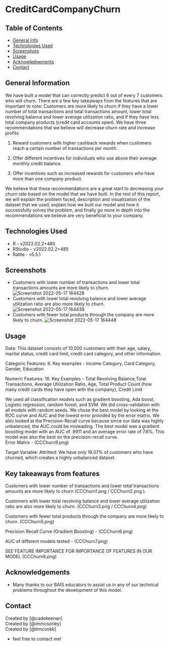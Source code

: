 # CreditCardCompanyChurn

## Table of Contents
* [General Info](#general-information)
* [Technologies Used](#technologies-used)
* [Screenshots](#screenshots)
* [Usage](#usage)
* [Acknowledgements](#acknowledgements)
* [Contact](#contact)
<!-- * [License](#license) -->


## General Information
We have built a model that can correctly predict 6 out of every 7 customers who will churn. There are a few key takeaways from the features that are important to note: Customers are more likely to churn if they have a lower number of total transactions and total transactions amount, lower total revolving balance and lower average utilization ratio, and if they have less total company products (credit card accounts open). We have three recommendations that we believe will decrease churn rate and increase profits 

1. Reward customers with higher cashback rewards when customers reach a certain number of transactions per month. 

2. Offer different incentives for individuals who use above their average monthly credit balance. 

3. Offer incentives such as increased rewards for customers who have more than one company product. 

We believe that these recommendations are a great start to decreasing your churn rate based on the model that we have built. In the rest of this report, we will explain the problem faced, description and visualization of the dataset that we used, explain how we built our model and how it successfully solves the problem, and finally go more in depth into the recommendations we believe are very beneficial to your company. 

## Technologies Used
- R - v2022.02.2+485
- RStudio - v2022.02.2+485
- Rattle -	v5.5.1

## Screenshots
- Customers with lower number of transactions and lower total transactions amounts are more likely to churn.
  ![Screenshot 2022-05-17 164428](https://user-images.githubusercontent.com/90923213/168915337-b4d54a74-a5a6-4754-b9f7-bbc134faf60b.png)
- Customers with lower total revolving balance and lower average utilization ratio are also more likely to churn.  <br/>
   ![Screenshot 2022-05-17 164439](https://user-images.githubusercontent.com/90923213/168915335-c669b349-5d41-48b1-b1ed-a856c931c7f1.png)
- Customers with fewer total products through the company are more likely to churn. 
   ![Screenshot 2022-05-17 164448](https://user-images.githubusercontent.com/90923213/168915334-c016757d-b87d-42b8-a485-433d2dd7daab.png)

## Usage
Data: This dataset consists of 10,000 customers with their age, salary, marital status, credit card limit, credit card category, and other information.  

Categoric Features: 6. Key examples - Income Category, Card Category, Gender, Education 

Numeric Features: 16. Key Examples - Total Revolving Balance,Total Transactions, Average Utilization Ratio, Age, Total Product Count (how many credit cards they have open with the company), Credit Limit 

We used all classification models such as gradient boosting, Ada boost, Logistic regression, random forest, and SVM. We did cross-validation with all models with random seeds. We chose the best model by looking at the ROC curve and AUC and the lowest error provided by the error matrix. We also looked at the Precision-Recall curve because since our data was highly unbalanced, the AUC could be misleading. The best model was a gradient boosting model with an AUC of .9911 and an average error rate of 7.6%.  This model was also the best on the precision-recall curve.  
Error Matrix - (CCChurn9.png)

Target Variable: Attritted: We have only 16.07% of customers who have churned, which creates a highly unbalanced dataset. 

## Key takeaways from features 
Customers with lower number of transactions and lower total transactions amounts are more likely to churn (CCChurn1.png / CCChurn2.png ).  

Customers with lower total revolving balance and lower average utilization ratio are also more likely to churn. (CCChurn3.png / CCChurn4.png) 

Customers with fewer total products through the company are more likely to churn. (CCChurn5.png)

Precision Recall Curve (Gradient Boosting) - (CCChurn6.png)

AUC of different models tested - (CCChurn7.png)

SEE FEATURE IMPORTANCE FOR IMPORTANCE OF FEATURES IN OUR MODEL (CCChurn8.png)
## Acknowledgements
- Many thanks to our BAIS educators to assist us in any of our technical problems throughout the development of this model.


## Contact
Created by [@cadekeenan] <br>
Created by [@immcsorley] <br>
Created by [@timcookk] <br>


 - feel free to contact me!
